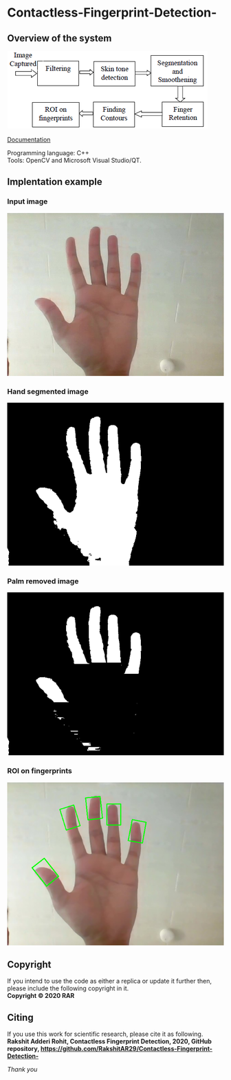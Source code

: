 # Contactless-Fingerprint-Detection-

## Overview of the system
![Block Diagram](/images/Block_Diagram.PNG)

[Documentation](https://github.com/RakshitAR29/Contactless-Fingerprint-Detection-/blob/main/documentation/contactless_fingerprint_detection.pdf)

Programming language: C++  
Tools: OpenCV and Microsoft Visual Studio/QT.

## Implentation example
### Input image
![](/images/Hand.JPG)
### Hand segmented image
![](/images/hand_wp.png)
### Palm removed image
![](/images/no_palm.png)
### ROI on fingerprints
![](/images/fingerprints.png)

## Copyright
If you intend to use the code as either a replica or update it further then, please include the following copyright in it.<br/>
**Copyright © 2020 RAR**

## Citing
If you use this work for scientific research, please cite it as following.<br/>
**Rakshit Adderi Rohit, Contactless Fingerprint Detection, 2020, GitHub repository, https://github.com/RakshitAR29/Contactless-Fingerprint-Detection-**

*Thank you*
